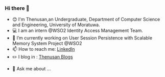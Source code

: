 ### Hi there 👋

<!--
**sthenusan/sthenusan** is a ✨ _special_ ✨ repository because its `README.md` (this file) appears on your GitHub profile.-->

- :blush: I'm Thenusan,an Undergraduate, Department of Computer Science and Engineering, University of Moratuwa.
- :computer: I am an intern @WSO2 Identity Access Management Team.
- 🔭 I’m currently working on User Session Persistence with Scalable Memory System Project @WSO2
- 📫 How to reach me: [LinkedIn](www.linkedin.com/in/sthenusan)
- :pencil2:  I blog in : [Thenusan Blogs](https://sthenusan.medium.com/)
<!---- 😄 Pronouns: ...
- ⚡ Fun fact: ...-->
<!--- 🌱 I’m currently learning:  
- 👯 I’m looking to collaborate on ... 
- 🤔 I’m looking for help with ...-->
- 💬 Ask me about ...

